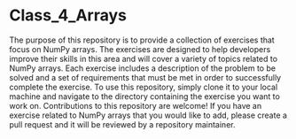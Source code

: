 # Class_4_Arrays

The purpose of this repository is to provide a collection of exercises that focus on NumPy arrays. 
The exercises are designed to help developers improve their skills in this area and will cover a variety of topics related to NumPy arrays.
Each exercise includes a description of the problem to be solved and a set of requirements that must be met in order to successfully complete the exercise.
To use this repository, simply clone it to your local machine and navigate to the directory containing the exercise you want to work on. 
Contributions to this repository are welcome! 
If you have an exercise related to NumPy arrays that you would like to add, please create a pull request and it will be reviewed by a repository maintainer.
